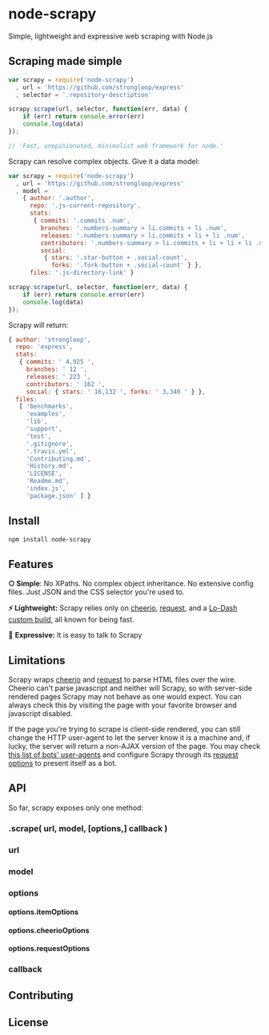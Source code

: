 node-scrapy
===========

Simple, lightweight and expressive web scraping with Node.js

## Scraping made simple

```js
var scrapy = require('node-scrapy')
  , url = 'https://github.com/strongloop/express'
  , selector = '.repository-description'

scrapy.scrape(url, selector, function(err, data) {
    if (err) return console.error(err)
    console.log(data)
});

// 'Fast, unopinionated, minimalist web framework for node.'
```

Scrapy can resolve complex objects. Give it a data model:

```js
var scrapy = require('node-scrapy')
  , url = 'https://github.com/strongloop/express'
  , model =
    { author: '.author',
      repo: '.js-current-repository',
      stats:
       { commits: '.commits .num',
         branches: '.numbers-summary > li.commits + li .num',
         releases: '.numbers-summary > li.commits + li + li .num',
         contributors: '.numbers-summary > li.commits + li + li + li .num',
         social:
          { stars: '.star-button + .social-count',
            forks: '.fork-button + .social-count' } },
      files: '.js-directory-link' }

scrapy.scrape(url, selector, function(err, data) {
    if (err) return console.error(err)
    console.log(data)
});
```

Scrapy will return:

```js
{ author: 'strongloop',
  repo: 'express',
  stats:
   { commits: ' 4,925 ',
     branches: ' 12 ',
     releases: ' 223 ',
     contributors: ' 162 ',
     social: { stars: ' 16,132 ', forks: ' 3,340 ' } },
  files:
   [ 'benchmarks',
     'examples',
     'lib',
     'support',
     'test',
     '.gitignore',
     '.travis.yml',
     'Contributing.md',
     'History.md',
     'LICENSE',
     'Readme.md',
     'index.js',
     'package.json' ] }
```

## Install

```bash
npm install node-scrapy
```

## Features
__○ Simple__: No XPaths. No complex object inheritance. No extensive config files. Just JSON and the CSS selector you're used to.

__⚡ Lightweight:__ Scrapy relies only on [cheerio](https://www.npmjs.org/package/cheerio), [request](https://www.npmjs.org/package/request), and a [Lo-Dash custom build](https://lodash.com/custom-builds), all known for being fast.

📢 __Expressive:__ It is easy to talk to Scrapy


## Limitations

Scrapy wraps [cheerio](https://www.npmjs.org/package/cheerio) and [request](https://www.npmjs.org/package/request) to parse HTML files over the wire. Cheerio can't parse javascript and neither will Scrapy, so with server-side rendered pages Scrapy may not behave as one would expect. You can always check this by visiting the page with your favorite browser and javascript disabled.

If the page you're trying to scrape is client-side rendered, you can still change the HTTP user-agent to let the server know it is a machine and, if lucky, the server will return a non-AJAX version of the page. You may check [this list of bots' user-agents](http://user-agent-string.info/list-of-ua/bots) and configure Scrapy through its [request options](#optionsrequestoptions) to present itself as a bot.

## API

So far, scrapy exposes only one method:

### .scrape( url, model, [options,] callback )

### url

### model

### options

#### options.itemOptions

#### options.cheerioOptions

#### options.requestOptions

### callback

## Contributing

## License

